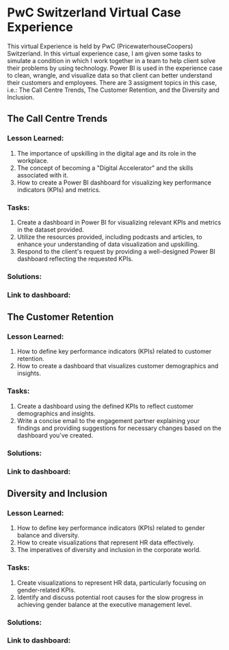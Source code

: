 # PwC Switzerland Virtual Case Experience
This virtual Experience is held by PwC (PricewaterhouseCoopers) Switzerland. In this virtual experience case, I am given some tasks to simulate a condition in which I work together in a team to help client solve their problems by using technology. Power BI is used in the experience case to clean, wrangle, and visualize data so that client can better understand their customers and employees. There are 3 assigment topics in this case, i.e.: The Call Centre Trends, The Customer Retention, and the Diversity and Inclusion.

## The Call Centre Trends
### Lesson Learned:
1. The importance of upskilling in the digital age and its role in the workplace.
2. The concept of becoming a "Digital Accelerator" and the skills associated with it.
3. How to create a Power BI dashboard for visualizing key performance indicators (KPIs) and metrics.

### Tasks:
1. Create a dashboard in Power BI for visualizing relevant KPIs and metrics in the dataset provided.
2. Utilize the resources provided, including podcasts and articles, to enhance your understanding of data visualization and upskilling.
3. Respond to the client's request by providing a well-designed Power BI dashboard reflecting the requested KPIs.

### Solutions:

### Link to dashboard:


## The Customer Retention
### Lesson Learned:
1. How to define key performance indicators (KPIs) related to customer retention.
2. How to create a dashboard that visualizes customer demographics and insights.

### Tasks:
1. Create a dashboard using the defined KPIs to reflect customer demographics and insights.
2. Write a concise email to the engagement partner explaining your findings and providing suggestions for necessary changes based on the dashboard you've created.

### Solutions:

### Link to dashboard:


## Diversity and Inclusion
### Lesson Learned:
1. How to define key performance indicators (KPIs) related to gender balance and diversity.
2. How to create visualizations that represent HR data effectively.
3. The imperatives of diversity and inclusion in the corporate world.

### Tasks:
1. Create visualizations to represent HR data, particularly focusing on gender-related KPIs.
2. Identify and discuss potential root causes for the slow progress in achieving gender balance at the executive management level.

### Solutions:

### Link to dashboard:

